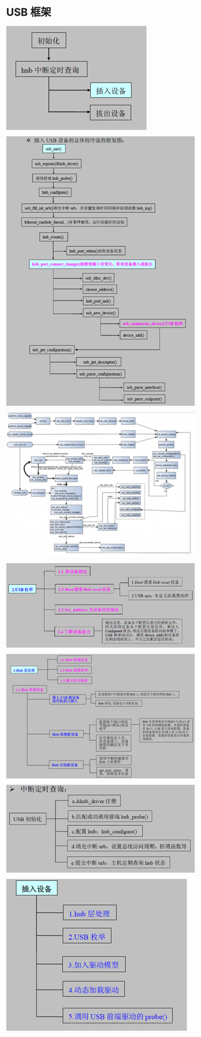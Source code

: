 # USB 框架

![](usb-framework/0.png)

![](usb-framework/1.png)

![](usb-framework/2.png)

![](usb-framework/3.png)

![](usb-framework/4.png)

![](usb-framework/5.png)

![](usb-framework/6.png)


